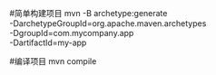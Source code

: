 #简单构建项目
mvn -B archetype:generate \
-DarchetypeGroupId=org.apache.maven.archetypes \
-DgroupId=com.mycompany.app \
-DartifactId=my-app       


#编译项目
mvn compile    

